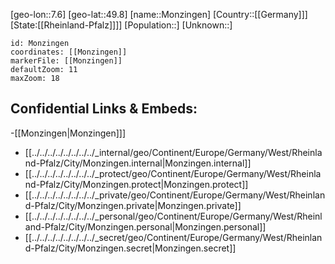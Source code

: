 ﻿---
location: [49.8,7.6]
mapzoom: [7,12] 
mapmarker: city 
type: City
tags:
- geo/City


SpocWebEntityId: 32595
isDeleted: false
confidential: public

---
[geo-lon::7.6]
[geo-lat::49.8]
[name::Monzingen]
[Country::[[Germany]]]
[State:[[Rheinland-Pfalz]]]]
[Population::]
[Unknown::]


```leaflet
id: Monzingen
coordinates: [[Monzingen]]
markerFile: [[Monzingen]]
defaultZoom: 11 
maxZoom: 18
```


## Confidential Links & Embeds: 
-[[Monzingen|Monzingen]]] 
- [[../../../../../../../../_internal/geo/Continent/Europe/Germany/West/Rheinland-Pfalz/City/Monzingen.internal|Monzingen.internal]] 
- [[../../../../../../../../_protect/geo/Continent/Europe/Germany/West/Rheinland-Pfalz/City/Monzingen.protect|Monzingen.protect]] 
- [[../../../../../../../../_private/geo/Continent/Europe/Germany/West/Rheinland-Pfalz/City/Monzingen.private|Monzingen.private]] 
- [[../../../../../../../../_personal/geo/Continent/Europe/Germany/West/Rheinland-Pfalz/City/Monzingen.personal|Monzingen.personal]] 
- [[../../../../../../../../_secret/geo/Continent/Europe/Germany/West/Rheinland-Pfalz/City/Monzingen.secret|Monzingen.secret]] 
